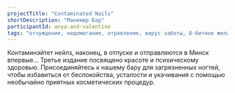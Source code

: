 ```yaml
---
projectTitle: "Contaminated Nails"
shortDescription: "Маникюр Бар"
participantId: anya-and-valentine
tags: "отчуждение, недомогание, отравление, вирус заботы, 8-битное желание, все всем, extensions, у у у у у у у у у у у у у у у у у ууу, интимные интерфейсы, практики самих себя, практика маленьких движений, саморазрушающиеся структуры, спонтанная низовая альтернатива, вчерашний неотчужденный праздник"
---
```


Контаминэйтет нейлз, наконец, в отпуске и отправляются в Минск впервые... Третье издание посвящено красоте и психическому здоровью. Присоединяйтесь к нашему бару для загрязненных ногтей, чтобы избавиться от беспокойства, усталости и укачивания с помощью необычайно приятных косметических процедур.
